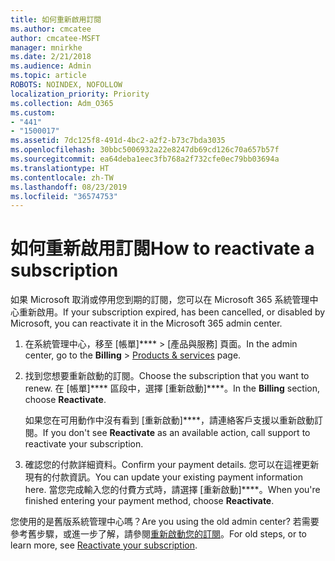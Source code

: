```yaml
---
title: 如何重新啟用訂閱
ms.author: cmcatee
author: cmcatee-MSFT
manager: mnirkhe
ms.date: 2/21/2018
ms.audience: Admin
ms.topic: article
ROBOTS: NOINDEX, NOFOLLOW
localization_priority: Priority
ms.collection: Adm_O365
ms.custom:
- "441"
- "1500017"
ms.assetid: 7dc125f8-491d-4bc2-a2f2-b73c7bda3035
ms.openlocfilehash: 30bbc5006932a22e8247db69cd126c70a657b57f
ms.sourcegitcommit: ea64deba1eec3fb768a2f732cfe0ec79bb03694a
ms.translationtype: HT
ms.contentlocale: zh-TW
ms.lasthandoff: 08/23/2019
ms.locfileid: "36574753"
---
```

# <a name="how-to-reactivate-a-subscription"></a><span data-ttu-id="78def-102">如何重新啟用訂閱</span><span class="sxs-lookup"><span data-stu-id="78def-102">How to reactivate a subscription</span></span>

<span data-ttu-id="78def-103">如果 Microsoft 取消或停用您到期的訂閱，您可以在 Microsoft 365 系統管理中心重新啟用。</span><span class="sxs-lookup"><span data-stu-id="78def-103">If your subscription expired, has been cancelled, or disabled by Microsoft, you can reactivate it in the Microsoft 365 admin center.</span></span>
  
1. <span data-ttu-id="78def-104">在系統管理中心，移至 [帳單]\*\*\*\* \> [產品與服務][](https://go.microsoft.com/fwlink/p/?linkid=842054) 頁面。</span><span class="sxs-lookup"><span data-stu-id="78def-104">In the admin center, go to the **Billing** \> [Products & services](https://go.microsoft.com/fwlink/p/?linkid=842054) page.</span></span>

2. <span data-ttu-id="78def-105">找到您想要重新啟動的訂閱。</span><span class="sxs-lookup"><span data-stu-id="78def-105">Choose the subscription that you want to renew.</span></span> <span data-ttu-id="78def-106">在 [帳單]\*\*\*\* 區段中，選擇 [重新啟動]\*\*\*\*。</span><span class="sxs-lookup"><span data-stu-id="78def-106">In the **Billing** section, choose **Reactivate**.</span></span>

    <span data-ttu-id="78def-107">如果您在可用動作中沒有看到 [重新啟動]\*\*\*\*，請連絡客戶支援以重新啟動訂閱。</span><span class="sxs-lookup"><span data-stu-id="78def-107">If you don't see **Reactivate** as an available action, call support to reactivate your subscription.</span></span>

3. <span data-ttu-id="78def-108">確認您的付款詳細資料。</span><span class="sxs-lookup"><span data-stu-id="78def-108">Confirm your payment details.</span></span> <span data-ttu-id="78def-109">您可以在這裡更新現有的付款資訊。</span><span class="sxs-lookup"><span data-stu-id="78def-109">You can update your existing payment information here.</span></span> <span data-ttu-id="78def-110">當您完成輸入您的付費方式時，請選擇 [重新啟動]\*\*\*\*。</span><span class="sxs-lookup"><span data-stu-id="78def-110">When you're finished entering your payment method, choose **Reactivate**.</span></span>

<span data-ttu-id="78def-111">您使用的是舊版系統管理中心嗎？</span><span class="sxs-lookup"><span data-stu-id="78def-111">Are you using the old admin center?</span></span> <span data-ttu-id="78def-112">若需要參考舊步驟，或進一步了解，請參閱[重新啟動您的訂閱](https://docs.microsoft.com/office365/admin/subscriptions-and-billing/reactivate-your-subscription)。</span><span class="sxs-lookup"><span data-stu-id="78def-112">For old steps, or to learn more, see [Reactivate your subscription](https://docs.microsoft.com/office365/admin/subscriptions-and-billing/reactivate-your-subscription).</span></span>
